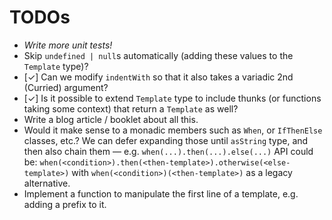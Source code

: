 # TODOs

* *Write more unit tests!*
* Skip `undefined | null`s automatically (adding these values to the `Template` type)?
* [&#10003;] Can we modify `indentWith` so that it also takes a variadic 2nd (Curried) argument?
* [&#10003;] Is it possible to extend `Template` type to include thunks (or functions taking some context) that return a `Template` as well?
* Write a blog article / booklet about all this.
* Would it make sense to a monadic members such as `When`, or `IfThenElse` classes, etc.?
    We can defer expanding those until `asString` type, and then also chain them — e.g. `when(...).then(...).else(...)`
    API could be: `when(<condition>).then(<then-template>).otherwise(<else-template>)` with `when(<condition>)(<then-template>)` as a legacy alternative.
* Implement a function to manipulate the first line of a template, e.g. adding a prefix to it.

